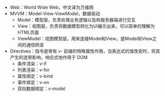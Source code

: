 - Web：World Wide Web，中文译为万维网
- MVVM：Model-View-ViewModel，数据驱动
  - Model：模型层，负责处理业务逻辑以及和服务器端进行交互
  - View：视图层，负责将数据模型转化为UI展示出来，可以简单的理解为HTML页面
  - ViewModel：视图模型层，用来连接Model和View，是Model和View之间的通信桥梁
- Directives：指令是带有 v- 前缀的特殊属性作用，当表达式的值改变时，将其产生的连带影响，响应式地作用于 DOM
  - 条件渲染：v-if
  - 列表渲染：v-for
  - 属性绑定：v-bind
  - 事件绑定：v-on
  - 双向数据绑定：v-model
